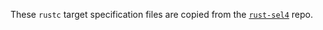 <!--
     Copyright 2024, Colias Group, LLC

     SPDX-License-Identifier: CC-BY-SA-4.0
-->

These `rustc` target specification files are copied from the
[`rust-sel4`](https://github.com/seL4/rust-sel4) repo.
